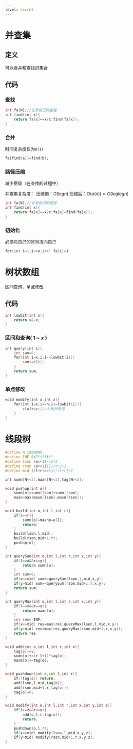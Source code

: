 ```yaml
---
level: secret
---
```

# 并查集

## 定义

可以合并和查找的集合

## 代码

### 查找

```C++
int fa[N];//记录自己的爸爸
int find(int x){
    return fa[x]==x?x:find(fa[x]);
}
```

### 合并

时间复杂度仅为`O(1)`

```C++
fa[find(a)]=find(b);
```

### 路径压缩

减少层级（在查找的过程中）

并查集复杂度：
压缩前：$O(log n)$
压缩后：$O(α(n))≈O(log log n)$

```C++
int fa[N];//记录自己的爸爸
int find(int x){
    return fa[x]==x?x:fa[x]=find(fa[x]);
}
```

### 初始化

必须将自己的爸爸指向自己

```C++
for(int i=1;i<=n;i++) fa[i]=i
```

# 树状数组

区间查询，单点修改

## 代码

```C++
int lowbit(int x){
    return x&-x;
}
```

### 区间和查询( $1$ ~ $x$ )

```C++
int query(int x){
    int sum=0;
    for(int i=x;i;i-=lowbit(i)){
        sum+=c[i];
    }
    return sum;
}
```

### 单点修改

```C++
void modify(int x,int z){
    for(int i=x;i<=n;i+=lowbit(i)){
        c[x]+=z;//c为树状数组
    }
}
```

# 线段树

```C++
#define N 1000005
#define INF 0x7fffffff
#define lson (o<<1)//o*2
#define rson (o<<1|1)//o*2+1
#define mid ((l+r)>>1)//(l+r)/2

int sumn[N<<2],maxn[N<<2],tag[N<<2];

void pushup(int o){
    sumn[o]=sumn[lson]+sumn[rson];
    maxn=max(maxn[lson],maxn[rson]);
}

void build(int o,int l,int r){
    if(l==r){
        sumn[o]=maxno=a[l];
        return;
    }
    build(lson,l,mid);
    build(rson,mid+1,r);
    pushup(o);
}

int querySum(int o,int l,int r,int x,int y){
    if(l==x&&r==y){
        return sumn[o];
    }
    int sum=0;
    if(x<=mid) sum+=querySum(lson,l,mid,x,y);
    if(y>mid) sum+=querySum(rson,mid+1,r,x,y);
    return sum;
}

int queryMax(int o,int l,int r,int x,int y){
    if(l==x&&r==y){
        return maxn[o];
    }
    int res=-INF;
    if(x<=mid) res=max(res,queryMax(lson,l,mid,x,y))
    if(y>mid) res=max(res,queryMax(rson,mid+1,r,x,y));
    return res;
}

void add(int o,int l,int r,int v){
    tag[o]+=v;
    sumn[o]+=(r-l+1)*tag[o];
    maxm[o]+=tag[o];
}

void pushdown(int o,int l,int r){
    if(!tag[o]) return;
    add(lson,l,mid,tag[o]);
    add(rson,mid+1,r,tag[o]);
    tag[o]=0;
}

void modify(int o,int l,int r,int x,int y,int z){
    if(l>=z&&r<=y){
        add(o,l,r,tag[o]);
        return;
    }
    pushdown(o,l,r);
    if(x<=mid) modify(lson,l,mid,x,y,z);
    if(y>mid) modify(rson,mid+1,r,x,y,z);
}
```